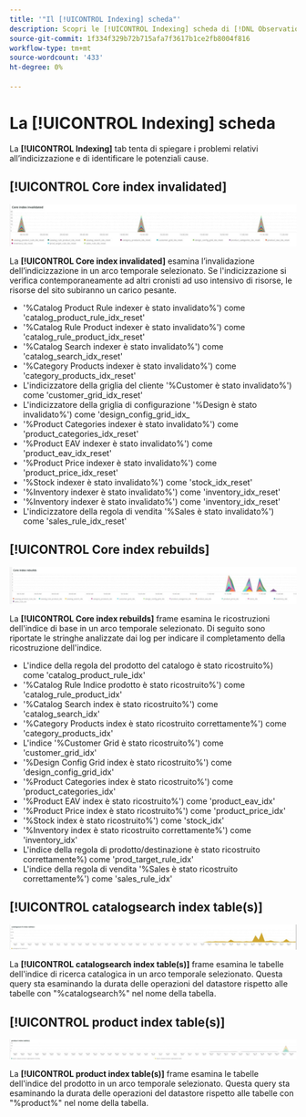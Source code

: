```yaml
---
title: '"Il [!UICONTROL Indexing] scheda"'
description: Scopri le [!UICONTROL Indexing] scheda di [!DNL Observation for Adobe Commerce].
source-git-commit: 1f334f329b72b715afa7f3617b1ce2fb8004f816
workflow-type: tm+mt
source-wordcount: '433'
ht-degree: 0%

---
```


# La [!UICONTROL Indexing] scheda

La **[!UICONTROL Indexing]** tab tenta di spiegare i problemi relativi all’indicizzazione e di identificare le potenziali cause.

## [!UICONTROL Core index invalidated]

![Indice di base non convalidato](../../assets/tools/observation-for-adobe-commerce/indexing-tab-1.jpg)

La **[!UICONTROL Core index invalidated]** esamina l’invalidazione dell’indicizzazione in un arco temporale selezionato. Se l&#39;indicizzazione si verifica contemporaneamente ad altri cronisti ad uso intensivo di risorse, le risorse del sito subiranno un carico pesante.

* &#39;%Catalog Product Rule indexer è stato invalidato%&#39;) come &#39;catalog_product_rule_idx_reset&#39;
* &#39;%Catalog Rule Product indexer è stato invalidato%&#39;) come &#39;catalog_rule_product_idx_reset&#39;
* &#39;%Catalog Search indexer è stato invalidato%&#39;) come &#39;catalog_search_idx_reset&#39;
* &#39;%Category Products indexer è stato invalidato%&#39;) come &#39;category_products_idx_reset&#39;
* L&#39;indicizzatore della griglia del cliente &#39;%Customer è stato invalidato%&#39;) come &#39;customer_grid_idx_reset&#39;
* L&#39;indicizzatore della griglia di configurazione &#39;%Design è stato invalidato%&#39;) come &#39;design_config_grid_idx_
* &#39;%Product Categories indexer è stato invalidato%&#39;) come &#39;product_categories_idx_reset&#39;
* &#39;%Product EAV indexer è stato invalidato%&#39;) come &#39;product_eav_idx_reset&#39;
* &#39;%Product Price indexer è stato invalidato%&#39;) come &#39;product_price_idx_reset&#39;
* &#39;%Stock indexer è stato invalidato%&#39;) come &#39;stock_idx_reset&#39;
* &#39;%Inventory indexer è stato invalidato%&#39;) come &#39;inventory_idx_reset&#39;
* &#39;%Inventory indexer è stato invalidato%&#39;) come &#39;inventory_idx_reset&#39;
* L&#39;indicizzatore della regola di vendita &#39;%Sales è stato invalidato%&#39;) come &#39;sales_rule_idx_reset&#39;

## [!UICONTROL Core index rebuilds]

![Ricostruzioni dell&#39;indice di base](../../assets/tools/observation-for-adobe-commerce/indexing-tab-2.jpg)

La **[!UICONTROL Core index rebuilds]** frame esamina le ricostruzioni dell&#39;indice di base in un arco temporale selezionato. Di seguito sono riportate le stringhe analizzate dai log per indicare il completamento della ricostruzione dell&#39;indice.

* L&#39;indice della regola del prodotto del catalogo è stato ricostruito%) come &#39;catalog_product_rule_idx&#39;
* &#39;%Catalog Rule Indice prodotto è stato ricostruito%&#39;) come &#39;catalog_rule_product_idx&#39;
* &#39;%Catalog Search index è stato ricostruito%&#39;) come &#39;catalog_search_idx&#39;
* &#39;%Category Products index è stato ricostruito correttamente%&#39;) come &#39;category_products_idx&#39;
* L&#39;indice &#39;%Customer Grid è stato ricostruito%&#39;) come &#39;customer_grid_idx&#39;
* &#39;%Design Config Grid index è stato ricostruito%&#39;) come &#39;design_config_grid_idx&#39;
* &#39;%Product Categories index è stato ricostruito%&#39;) come &#39;product_categories_idx&#39;
* &#39;%Product EAV index è stato ricostruito%&#39;) come &#39;product_eav_idx&#39;
* &#39;%Product Price index è stato ricostruito%&#39;) come &#39;product_price_idx&#39;
* &#39;%Stock index è stato ricostruito%&#39;) come &#39;stock_idx&#39;
* &#39;%Inventory index è stato ricostruito correttamente%&#39;) come &#39;inventory_idx&#39;
* L&#39;indice della regola di prodotto/destinazione è stato ricostruito correttamente%) come &#39;prod_target_rule_idx&#39;
* L&#39;indice della regola di vendita &#39;%Sales è stato ricostruito correttamente%&#39;) come &#39;sales_rule_idx&#39;


## [!UICONTROL catalogsearch index table(s)]

![tabella/e dell’indice/i di catalogsearch](../../assets/tools/observation-for-adobe-commerce/indexing-tab-3.jpg)

La **[!UICONTROL catalogsearch index table(s)]** frame esamina le tabelle dell&#39;indice di ricerca catalogica in un arco temporale selezionato. Questa query sta esaminando la durata delle operazioni del datastore rispetto alle tabelle con &quot;%catalogsearch%&quot; nel nome della tabella.

## [!UICONTROL product index table(s)]

![tabella(e) dell&#39;indice(i) del prodotto](../../assets/tools/observation-for-adobe-commerce/indexing-tab-4.jpg)

La **[!UICONTROL product index table(s)]** frame esamina le tabelle dell&#39;indice del prodotto in un arco temporale selezionato. Questa query sta esaminando la durata delle operazioni del datastore rispetto alle tabelle con &quot;%product%&quot; nel nome della tabella.
